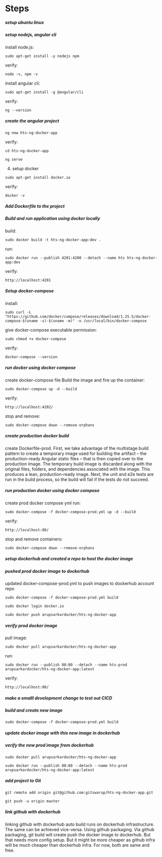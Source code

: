 # Steps
##### setup ubuntu linux 

##### setup nodejs, angular cli

install node.js: 
```
sudo apt-get install -y nodejs npm
```
verify: 
```
node -v, npm -v
```
install angular cli: 
```
sudo apt-get install -g @angular/cli
```
verify: 
```
ng --version
```


##### create the angular project

```
ng new hts-ng-docker-app
```
verify: 
```
cd hts-ng-docker-app
```
```
ng serve
```
4. setup docker
```
sudo apt-get install docker.io
```
verify: 
```
docker -v
```

##### Add Dockerfile to the project

##### Build and run application using docker locally

build: 
```
sudo docker build -t hts-ng-docker-app:dev .
```
run: 
```
sudo docker run --publish 4201:4200 --detach --name hts hts-ng-docker-app:dev
```
verify: 
```
http://localhost:4201
```

##### Setup docker-compose

install: 
```
sudo curl -L "https://github.com/docker/compose/releases/download/1.25.5/docker-compose-$(uname -s)-$(uname -m)" -o /usr/local/bin/docker-compose
```
give docker-compose executable permission: 
```
sudo chmod +x docker-compose
```
verify: 
```
docker-compose --version
```

##### run docker using docker compose

create docker-compose file
Build the image and fire up the container: 
```
sudo docker-compose up -d --build
```
verify: 
```
http://localhost:4202/
```
stop and remove: 
```
sudo docker-compose down --remove-orphans
```

##### create production docker build
create Dockerfile-prod. First, we take advantage of the multistage build pattern to create a temporary image used for building the artifact – the production-ready Angular static files – that is then copied over to the production image. The temporary build image is discarded along with the original files, folders, and dependencies associated with the image. This produces a lean, production-ready image. Next, the unit and e2e tests are run in the build process, so the build will fail if the tests do not succeed.

##### run production docker using docker compose

create prod docker compose yml
run: 
```
sudo docker-compose -f docker-compose-prod.yml up -d --build
```
verify: 
```
http://localhost:80/
```
stop and remove containers: 
```
sudo docker-compose down --remove-orphans
```

##### setup dockerhub and created a repo to host the docker image

##### pushed prod docker image to dockerhub
updated docker-compose-prod.yml to push images to dockerhub account repo
```
sudo docker-compose -f docker-compose-prod.yml build
```
```
sudo docker login docker.io
```
```
sudo docker push arupsarkardocker/hts-ng-docker-app
```

##### verify prod docker image
pull image: 
```
sudo docker pull arupsarkardocker/hts-ng-docker-app
```
run: 
```
sudo docker run --publish 80:80 --detach --name hts-prod arupsarkardocker/hts-ng-docker-app:latest
```
verify: 
```
http://localhost:80/
```

##### make a smalll development change to test out CICD

##### build and create new image
```
sudo docker-compose -f docker-compose-prod.yml build
```

##### update docker image with this new image in dockerhub

##### verify the new prod image from dockerhub

```
sudo docker pull arupsarkardocker/hts-ng-docker-app
```
```
sudo docker run --publish 80:80 --detach --name hts-prod arupsarkardocker/hts-ng-docker-app:latest
```

##### add project to Git
```
git remote add origin git@github.com:gitswarup/hts-ng-docker-app.git
```
```
git push -u origin master
```

##### link github with dockerhub
linking github with dockerhub auto build runs on dockerhub infrastructure. The same can be achieved vice-versa. Using github packaging. Via github packaging, git build will create push the docker image to dockerhub. But that needs more config setup. But it might be more cheaper as github infra will be much cheaper than dockerhub infra. For now, both are same and free.

